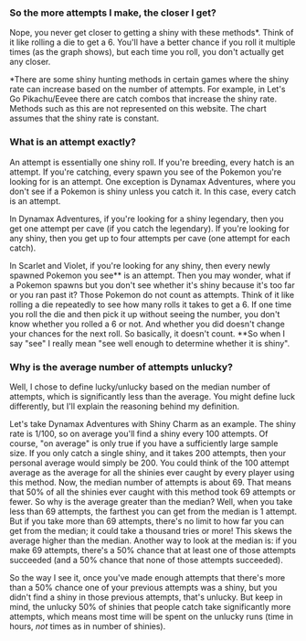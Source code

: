 ### So the more attempts I make, the closer I get?

Nope, you never get closer to getting a shiny with these methods\*. Think of it like rolling a die to get a 6. You'll have a better chance if you roll it multiple times (as the graph shows), but each time you roll, you don't actually get any closer.

\*There are some shiny hunting methods in certain games where the shiny rate can increase based on the number of attempts. For example, in Let's Go Pikachu/Eevee there are catch combos that increase the shiny rate. Methods such as this are not represented on this website. The chart assumes that the shiny rate is constant.

### What is an attempt exactly?

An attempt is essentially one shiny roll. If you're breeding, every hatch is an attempt. If you're catching, every spawn you see of the Pokemon you're looking for is an attempt. One exception is Dynamax Adventures, where you don't see if a Pokemon is shiny unless you catch it. In this case, every catch is an attempt.

In Dynamax Adventures, if you're looking for a shiny legendary, then you get one attempt per cave (if you catch the legendary). If you're looking for any shiny, then you get up to four attempts per cave (one attempt for each catch).

In Scarlet and Violet, if you're looking for any shiny, then every newly spawned Pokemon you see\*\* is an attempt. Then you may wonder, what if a Pokemon spawns but you don't see whether it's shiny because it's too far or you ran past it? Those Pokemon do not count as attempts. Think of it like rolling a die repeatedly to see how many rolls it takes to get a 6. If one time you roll the die and then pick it up without seeing the number, you don't know whether you rolled a 6 or not. And whether you did doesn't change your chances for the next roll. So basically, it doesn't count. \*\*So when I say "see" I really mean "see well enough to determine whether it is shiny".

### Why is the average number of attempts unlucky?

Well, I chose to define lucky/unlucky based on the median number of attempts, which is significantly less than the average. You might define luck differently, but I'll explain the reasoning behind my definition.

Let's take Dynamax Adventures with Shiny Charm as an example. The shiny rate is 1/100, so on average you'll find a shiny every 100 attempts. Of course, "on average" is only true if you have a sufficiently large sample size. If you only catch a single shiny, and it takes 200 attempts, then your personal average would simply be 200. You could think of the 100 attempt average as the average for all the shinies ever caught by every player using this method. Now, the median number of attempts is about 69. That means that 50% of all the shinies ever caught with this method took 69 attempts or fewer. So why is the average greater than the median? Well, when you take less than 69 attempts, the farthest you can get from the median is 1 attempt. But if you take more than 69 attempts, there's no limit to how far you can get from the median; it could take a thousand tries or more! This skews the average higher than the median. Another way to look at the median is: if you make 69 attempts, there's a 50% chance that at least one of those attempts succeeded (and a 50% chance that none of those attempts succeeded).

So the way I see it, once you've made enough attempts that there's more than a 50% chance one of your previous attempts was a shiny, but you didn't find a shiny in those previous attempts, that's unlucky. But keep in mind, the unlucky 50% of shinies that people catch take significantly more attempts, which means most time will be spent on the unlucky runs (time in hours, *not* times as in number of shinies).